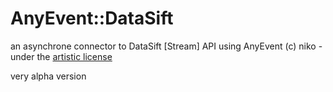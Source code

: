 AnyEvent::DataSift
==================

an asynchrone connector to DataSift [Stream] API using AnyEvent
(c) niko - under the [artistic license](http://www.perlfoundation.org/artistic_license_1_0)

very alpha version